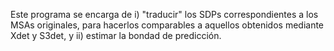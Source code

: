 
Este programa se encarga de i) "traducir" los SDPs correspondientes a los MSAs originales, para hacerlos comparables a aquellos obtenidos mediante Xdet y S3det, y ii) estimar la bondad de predicción.

